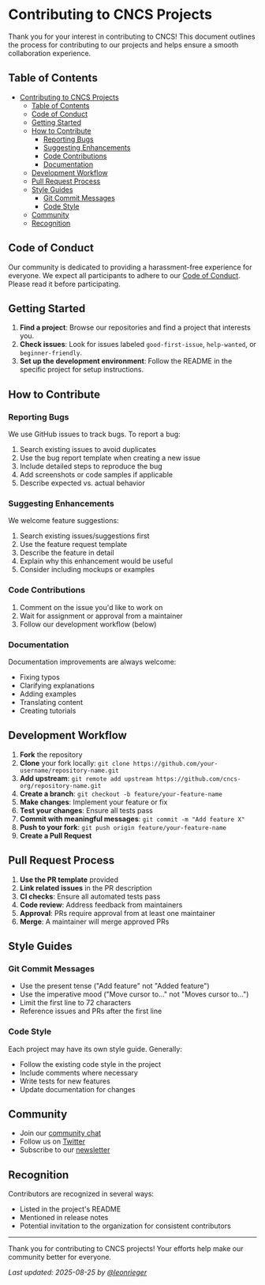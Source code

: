 # Contributing to CNCS Projects

Thank you for your interest in contributing to CNCS! This document outlines the process for contributing to our projects and helps ensure a smooth collaboration experience.

## Table of Contents

- [Contributing to CNCS Projects](#contributing-to-cncs-projects)
  - [Table of Contents](#table-of-contents)
  - [Code of Conduct](#code-of-conduct)
  - [Getting Started](#getting-started)
  - [How to Contribute](#how-to-contribute)
    - [Reporting Bugs](#reporting-bugs)
    - [Suggesting Enhancements](#suggesting-enhancements)
    - [Code Contributions](#code-contributions)
    - [Documentation](#documentation)
  - [Development Workflow](#development-workflow)
  - [Pull Request Process](#pull-request-process)
  - [Style Guides](#style-guides)
    - [Git Commit Messages](#git-commit-messages)
    - [Code Style](#code-style)
  - [Community](#community)
  - [Recognition](#recognition)

## Code of Conduct

Our community is dedicated to providing a harassment-free experience for everyone. We expect all participants to adhere to our [Code of Conduct](CODE_OF_CONDUCT.md). Please read it before participating.

## Getting Started

1. **Find a project**: Browse our repositories and find a project that interests you.
2. **Check issues**: Look for issues labeled `good-first-issue`, `help-wanted`, or `beginner-friendly`.
3. **Set up the development environment**: Follow the README in the specific project for setup instructions.

## How to Contribute

### Reporting Bugs

We use GitHub issues to track bugs. To report a bug:

1. Search existing issues to avoid duplicates
2. Use the bug report template when creating a new issue
3. Include detailed steps to reproduce the bug
4. Add screenshots or code samples if applicable
5. Describe expected vs. actual behavior

### Suggesting Enhancements

We welcome feature suggestions:

1. Search existing issues/suggestions first
2. Use the feature request template
3. Describe the feature in detail
4. Explain why this enhancement would be useful
5. Consider including mockups or examples

### Code Contributions

1. Comment on the issue you'd like to work on
2. Wait for assignment or approval from a maintainer
3. Follow our development workflow (below)

### Documentation

Documentation improvements are always welcome:

- Fixing typos
- Clarifying explanations
- Adding examples
- Translating content
- Creating tutorials

## Development Workflow

1. **Fork** the repository
2. **Clone** your fork locally: `git clone https://github.com/your-username/repository-name.git`
3. **Add upstream**: `git remote add upstream https://github.com/cncs-org/repository-name.git`
4. **Create a branch**: `git checkout -b feature/your-feature-name`
5. **Make changes**: Implement your feature or fix
6. **Test your changes**: Ensure all tests pass
7. **Commit with meaningful messages**: `git commit -m "Add feature X"` 
8. **Push to your fork**: `git push origin feature/your-feature-name`
9. **Create a Pull Request**

## Pull Request Process

1. **Use the PR template** provided
2. **Link related issues** in the PR description
3. **CI checks**: Ensure all automated tests pass
4. **Code review**: Address feedback from maintainers
5. **Approval**: PRs require approval from at least one maintainer
6. **Merge**: A maintainer will merge approved PRs

## Style Guides

### Git Commit Messages

- Use the present tense ("Add feature" not "Added feature")
- Use the imperative mood ("Move cursor to..." not "Moves cursor to...")
- Limit the first line to 72 characters
- Reference issues and PRs after the first line

### Code Style

Each project may have its own style guide. Generally:

- Follow the existing code style in the project
- Include comments where necessary
- Write tests for new features
- Update documentation for changes

## Community

- Join our [community chat](link-to-chat)
- Follow us on [Twitter](link-to-twitter)
- Subscribe to our [newsletter](link-to-newsletter)

## Recognition

Contributors are recognized in several ways:
- Listed in the project's README
- Mentioned in release notes
- Potential invitation to the organization for consistent contributors

---

Thank you for contributing to CNCS projects! Your efforts help make our community better for everyone.

_Last updated: 2025-08-25 by [@leonrieger](https://github.com/leonrieger)_